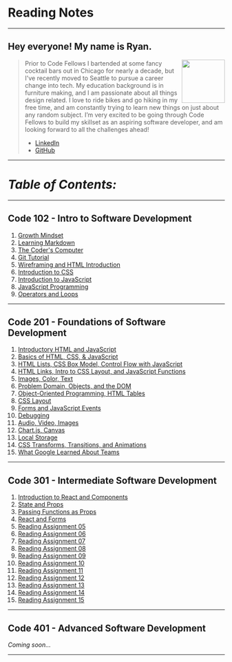 <!-- These are my reading notes for the Code Fellows Software Development immersive program. -->

# **Reading Notes**

- - -

## **Hey everyone! My name is Ryan.**

<img src="https://avatars.githubusercontent.com/u/86586274?v=4" style="float: right;" width="100" height="100">

>Prior to Code Fellows I bartended at some fancy cocktail bars out in Chicago for nearly a decade, but I've recently moved to Seattle to pursue a career change into tech. My education background is in furniture making, and I am passionate about all things design related. I love to ride bikes and go hiking in my free time, and am constantly trying to learn new things on just about any random subject. I’m very excited to be going through Code Fellows to build my skillset as an aspiring software developer, and am looking forward to all the challenges ahead!
>- [LinkedIn](https://www.linkedin.com/in/ryanemmans/)
>- [GitHub](https://github.com/ryanemmans)

- - -

# ***Table of Contents:***

- - -

## **Code 102 - Intro to Software Development**

1. [Growth Mindset](code102/growthmindset.md)
2. [Learning Markdown](code102/markdown.md)
3. [The Coder's Computer](code102/coderscomputer.md)
4. [Git Tutorial](code102/gittutorial.md)
5. [Wireframing and HTML Introduction](code102/html-intro.md)
6. [Introduction to CSS](code102/whatiscss.md)
7. [Introduction to JavaScript](code102/jsintro.md)
8. [JavaScript Programming](code102/javascript.md)
9. [Operators and Loops](code102/operatorsloops.md)

- - -

## **Code 201 - Foundations of Software Development**

1. [Introductory HTML and JavaScript](code201/class-01.md)
2. [Basics of HTML, CSS, & JavaScript](code201/class-02.md)
3. [HTML Lists, CSS Box Model, Control Flow with JavaScript](code201/class-03.md)
4. [HTML Links, Intro to CSS Layout, and JavaScript Functions](code201/class-04.md)
5. [Images, Color, Text](code201/class-05.md)
6. [Problem Domain, Objects, and the DOM](code201/class-06.md)
7. [Object-Oriented Programming, HTML Tables](code201/class-07.md)
8. [CSS Layout](code201/class-08.md)
9. [Forms and JavaScript Events](code201/class-09.md)
10. [Debugging](code201/class-10.md)
11. [Audio, Video, Images](code201/class-11.md)
12. [Chart.js, Canvas](code201/class-12.md)
13. [Local Storage](code201/class-13.md)
14. [CSS Transforms, Transitions, and Animations](code201/class-14.md)
15. [What Google Learned About Teams](code201/class-15.md)

- - -

## **Code 301 - Intermediate Software Development**

1. [Introduction to React and Components](code301/class-01.md)
2. [State and Props](code301/class-02.md)
3. [Passing Functions as Props](code301/class-03.md)
4. [React and Forms](code301/class-04.md)
5. [Reading Assignment 05](README.md)
6. [Reading Assignment 06](README.md)
7. [Reading Assignment 07](README.md)
8. [Reading Assignment 08](README.md)
9. [Reading Assignment 09](README.md)
10. [Reading Assignment 10](README.md)
11. [Reading Assignment 11](README.md)
12. [Reading Assignment 12](README.md)
13. [Reading Assignment 13](README.md)
14. [Reading Assignment 14](README.md)
15. [Reading Assignment 15](README.md)


- - -

## **Code 401 - Advanced Software Development**

*Coming soon...*

- - -
